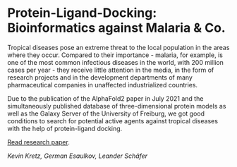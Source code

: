 # Protein-Ligand-Docking: Bioinformatics against Malaria & Co.

Tropical diseases pose an extreme threat to the local population in the areas where they occur. Compared to their importance - malaria, for example, is one of the most common infectious diseases in the world, with 200 million cases per year - they receive little attention in the media, in the form of research projects and in the development departments of many pharmaceutical companies in unaffected industrialized countries.

Due to the publication of the AlphaFold2 paper in July 2021 and the simultaneously published database of three-dimensional protein models as well as the Galaxy Server of the University of Freiburg, we got good conditions to search for potential active agents against tropical diseases with the help of protein-ligand docking.

[Read research paper](<docs/Schriftliche Arbeit/out/Jugend forscht 2022 - Protein-Liganden-Docking - Schriftliche Arbeit - Kevin Kretz, German Esaulkov, Leander Schäfer.pdf>).

_Kevin Kretz, German Esaulkov, Leander Schäfer_
